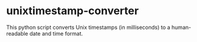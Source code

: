 # unixtimestamp-converter
This python script converts Unix timestamps (in milliseconds) to a human-readable date and time format.
